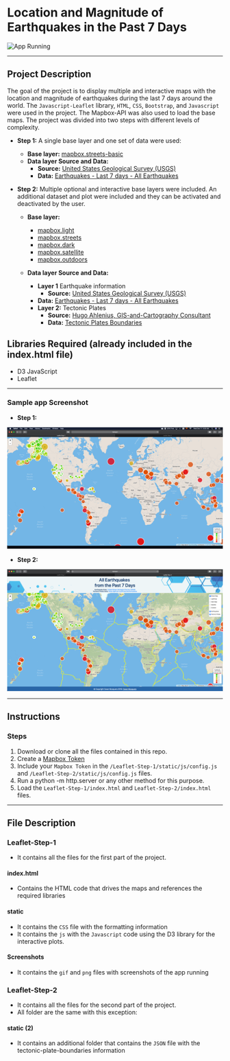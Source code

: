 # Location and Magnitude of Earthquakes in the Past 7 Days

![App Running](Screenshots/step-2.gif "App Running")

---

## Project Description

The goal of the project is to display multiple and interactive maps with the location and magnitude of earthquakes during the last 7 days around the world. The `Javascript-Leaflet` library, `HTML`, `CSS`, `Bootstrap`, and `Javascript` were used in the project. The Mapbox-API was also used to load the base maps. The project was divided into two steps with different levels of complexity.

- **Step 1:**
A single base layer and one set of data were used:
  - **Base layer:** <a href="https://docs.mapbox.com/api/maps/#raster-tiles" target="_blank">mapbox.streets-basic</a>
  - **Data layer Source and Data:**
    - **Source:** <a href="https://earthquake.usgs.gov/earthquakes/feed/v1.0/geojson.php" target="_blank">United States Geological Survey (USGS)</a>
    - **Data:** <a href="https://earthquake.usgs.gov/earthquakes/feed/v1.0/summary/all_week.geojson" target="_blank">Earthquakes - Last 7 days - All Earthquakes</a>

- **Step 2:**
Multiple optional and interactive base layers were included. An additional dataset and plot were included and they can be activated and deactivated by the user.
  - **Base layer:**
    - <a href="https://docs.mapbox.com/api/maps" target="_blank">mapbox.light</a>
    - <a href="https://docs.mapbox.com/api/maps" target="_blank">mapbox.streets</a>
    - <a href="https://docs.mapbox.com/api/maps" target="_blank">mapbox.dark</a>
    - <a href="https://docs.mapbox.com/api/maps" target="_blank">mapbox.satellite</a>
    - <a href="https://docs.mapbox.com/api/maps" target="_blank">mapbox.outdoors</a>

  - **Data layer Source and Data:**
    - **Layer 1** Earthquake information
      - **Source:** <a href="https://earthquake.usgs.gov/earthquakes/feed/v1.0/geojson.php" target="_blank">United States Geological Survey (USGS)</a>
    - **Data:** <a href="https://earthquake.usgs.gov/earthquakes/feed/v1.0/summary/all_week.geojson" target="_blank">Earthquakes - Last 7 days - All Earthquakes</a>
    - **Layer 2:** Tectonic Plates
      - **Source:** <a href="https://github.com/fraxen/tectonicplates" target="_blank">Hugo Ahlenius, GIS-and-Cartography Consultant</a>
      - **Data:** <a href="https://raw.githubusercontent.com/fraxen/tectonicplates/master/GeoJSON/PB2002_boundaries.json" target="_blank">Tectonic Plates Boundaries</a>

## Libraries Required (already included in the index.html file)

- D3 JavaScript
- Leaflet

---

### Sample app Screenshot

- **Step 1:**

![Screenshot](Screenshots/step-1.png "Screenshot")

- **Step 2:**

![Screenshot](Screenshots/step-2.png "Screenshot")

---

## Instructions

### Steps

1. Download or clone all the files contained in this repo.
2. Create a [Mapbox Token](https://account.mapbox.com/auth/signup/)
3. Include your `Mapbox Token` in the `/Leaflet-Step-1/static/js/config.js` and `/Leaflet-Step-2/static/js/config.js` files.
4. Run a python -m http.server or any other method for this purpose.
5. Load the `Leaflet-Step-1/index.html` and `Leaflet-Step-2/index.html` files.

---

## File Description

### Leaflet-Step-1

- It contains all the files for the first part of the project.

#### index.html

- Contains the HTML code that drives the maps and references the required libraries

#### static

- It contains the `CSS` file with the formatting information
- It contains the `js` with the `Javascript` code using the D3 library for the interactive plots.

#### Screenshots

- It contains the `gif` and `png` files with screenshots of the app running

### Leaflet-Step-2

- It contains all the files for the second part of the project.
- All folder are the same with this exception:

#### static (2)

- It contains an additional folder that contains the `JSON` file with the tectonic-plate-boundaries information
